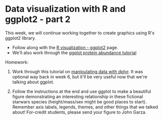 # Data visualization with R and ggplot2 - part 2

This week, we will continue working together to create graphics using R's ggplot2 library. 

- Follow along with the [R visualization - ggplot2](https://pmbio.org/module-10-appendix/0010/07/01/ggplot2/) page.
- We'll also work through the [ggplot protein abundance tutorial](geneplots.md)

Homework:

1) Work through this tutorial on [manipulating data with dplyr](https://gist.github.com/chrisamiller/d673ab33b1bb7e11d6234ba14c1dfe93#manipulating-data-with-dplyr). It was optional way back in week 6, but it'll be very useful now that we're talking about ggplot. 

2) Follow the instructions at the end and use ggplot to make a beautiful figure demonstrating an interesting relationship in these fictional starwars species (height/mass/sex might be good places to start). Remember axis labels, legends, themes, and other things that we talked about!  For-credit students, please send your figure to John Garza.

